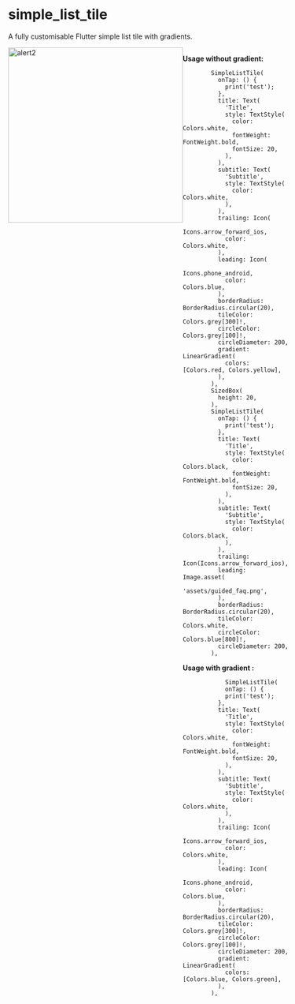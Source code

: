 # simple_list_tile

A fully customisable Flutter simple list tile with gradients.

<div style="display:flex">
<img width="355" alt="alert2" src="https://user-images.githubusercontent.com/44444254/145979456-6bb152cc-1906-420f-b2a8-b0ec1615b1a6.png" width="200">
<div/>

<b>Usage without gradient: </b>

            SimpleListTile(
              onTap: () {
                print('test');
              },
              title: Text(
                'Title',
                style: TextStyle(
                  color: Colors.white,
                  fontWeight: FontWeight.bold,
                  fontSize: 20,
                ),
              ),
              subtitle: Text(
                'Subtitle',
                style: TextStyle(
                  color: Colors.white,
                ),
              ),
              trailing: Icon(
                Icons.arrow_forward_ios,
                color: Colors.white,
              ),
              leading: Icon(
                Icons.phone_android,
                color: Colors.blue,
              ),
              borderRadius: BorderRadius.circular(20),
              tileColor: Colors.grey[300]!,
              circleColor: Colors.grey[100]!,
              circleDiameter: 200,
              gradient: LinearGradient(
                colors: [Colors.red, Colors.yellow],
              ),
            ),
            SizedBox(
              height: 20,
            ),
            SimpleListTile(
              onTap: () {
                print('test');
              },
              title: Text(
                'Title',
                style: TextStyle(
                  color: Colors.black,
                  fontWeight: FontWeight.bold,
                  fontSize: 20,
                ),
              ),
              subtitle: Text(
                'Subtitle',
                style: TextStyle(
                  color: Colors.black,
                ),
              ),
              trailing: Icon(Icons.arrow_forward_ios),
              leading: Image.asset(
                'assets/guided_faq.png',
              ),
              borderRadius: BorderRadius.circular(20),
              tileColor: Colors.white,
              circleColor: Colors.blue[800]!,
              circleDiameter: 200,
            ),


<b>Usage with gradient : </b>

                SimpleListTile(
                onTap: () {
                print('test');
              },
              title: Text(
                'Title',
                style: TextStyle(
                  color: Colors.white,
                  fontWeight: FontWeight.bold,
                  fontSize: 20,
                ),
              ),
              subtitle: Text(
                'Subtitle',
                style: TextStyle(
                  color: Colors.white,
                ),
              ),
              trailing: Icon(
                Icons.arrow_forward_ios,
                color: Colors.white,
              ),
              leading: Icon(
                Icons.phone_android,
                color: Colors.blue,
              ),
              borderRadius: BorderRadius.circular(20),
              tileColor: Colors.grey[300]!,
              circleColor: Colors.grey[100]!,
              circleDiameter: 200,
              gradient: LinearGradient(
                colors: [Colors.blue, Colors.green],
              ),
            ),
